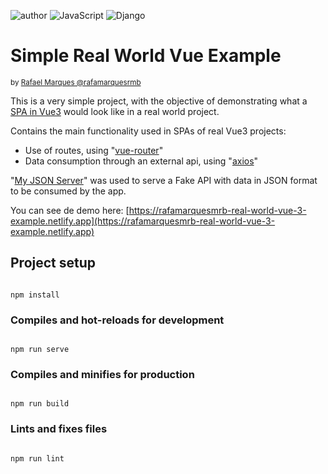 
![author](https://img.shields.io/badge/author-rafamarquesrmb-red.svg) ![JavaScript](https://img.shields.io/badge/JavaScript-yellow.svg) ![Django](https://img.shields.io/badge/VueJs-3.2.13-darkgreen.svg)

  
  

# Simple Real World Vue Example

  

<sub>by [Rafael Marques @rafamarquesrmb](https://github.com/rafamarquesrmb)</sub>

This is a very simple project, with the objective of demonstrating what a [SPA in Vue3](https://vuejs.org/) would look like in a real world project.

Contains the main functionality used in SPAs of real Vue3 projects:
- Use of routes, using "[vue-router](https://router.vuejs.org/)"
- Data consumption through an external api, using "[axios](https://axios-http.com/docs/intro)"

"[My JSON Server](https://my-json-server.typicode.com/)" was used to serve a Fake API with data in JSON format to be consumed by the app.

You can see de demo here: [https://rafamarquesmrb-real-world-vue-3-example.netlify.app](https://rafamarquesmrb-real-world-vue-3-example.netlify.app)


## Project setup

```

npm install

```

  

### Compiles and hot-reloads for development

```

npm run serve

```

  

### Compiles and minifies for production

```

npm run build

```

  

### Lints and fixes files

```

npm run lint

```
